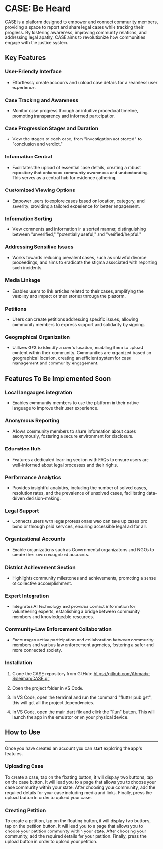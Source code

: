 # CASE: Be Heard

CASE is a platform designed to empower and connect community members, providing a space to report and share legal cases while tracking their progress. By fostering awareness, improving community relations, and addressing legal apathy, CASE aims to revolutionize how communities engage with the justice system.

## Key Features

### User-Friendly Interface
- Effortlessly create accounts and upload case details for a seamless user experience.

### Case Tracking and Awareness
- Monitor case progress through an intuitive procedural timeline, promoting transparency and informed participation.

### Case Progression Stages and Duration
- View the stages of each case, from "investigation not started" to "conclusion and verdict."

### Information Central
- Facilitates the upload of essential case details, creating a robust repository that enhances community awareness and understanding. This serves as a central hub for evidence gathering.

### Customized Viewing Options
- Empower users to explore cases based on location, category, and severity, providing a tailored experience for better engagement.

### Information Sorting
- View comments and information in a sorted manner, distinguishing between "unverified," "potentially useful," and "verified/helpful."

### Addressing Sensitive Issues
- Works towards reducing prevalent cases, such as unlawful divorce proceedings, and aims to eradicate the stigma associated with reporting such incidents.

### Media Linkage
- Enables users to link articles related to their cases, amplifying the visibility and impact of their stories through the platform.

### Petitions
- Users can create petitions addressing specific issues, allowing community members to express support and solidarity by signing.

### Geographical Organization
- Utilizes GPS to identify a user's location, enabling them to upload content within their community. Communities are organized based on geographical location, creating an efficient system for case management and community engagement.

## Features To Be Implemented Soon

### Local langauges integration
- Enables community members to use the platform in their native language to improve their user experience.

### Anonymous Reporting
- Allows community members to share information about cases anonymously, fostering a secure environment for disclosure.

### Education Hub
- Features a dedicated learning section with FAQs to ensure users are well-informed about legal processes and their rights.

### Performance Analytics
- Provides insightful analytics, including the number of solved cases, resolution rates, and the prevalence of unsolved cases, facilitating data-driven decision-making.

### Legal Support
- Connects users with legal professionals who can take up cases pro bono or through paid services, ensuring accessible legal aid for all.

### Organizational Accounts
- Enable organizations such as Governmental organizatons and NGOs to create their own recognized accounts.

### District Achievement Section
- Highlights community milestones and achievements, promoting a sense of collective accomplishment.

### Expert Integration
- Integrates AI technology and provides contact information for volunteering experts, establishing a bridge between community members and knowledgeable resources.

### Community-Law Enforcement Collaboration
- Encourages active participation and collaboration between community members and various law enforcement agencies, fostering a safer and more connected society.

### Installation

1. Clone the CASE repository from GitHub: https://github.com/Ahmadu-Suleiman/CASE.git

2. Open the project folder in VS Code.

3. In VS Code, open the terminal and run the command "flutter pub get", this will get all the project dependencies.

4. In VS Code, open the main.dart file and click the "Run" button. This will launch the app in the emulator or on your physical device.

## How to Use

<hr>

Once you have created an account you can start exploring the app's features.

### Uploading Case

To create a case, tap on the floating button, it will display two buttons, tap on the case button. It will lead you to a page that allows you to choose your case community within your state. After choosing your community, add the required details for your case including media and links. Finally, press the upload button in order to upload your case.

### Creating Petition

To create a petition, tap on the floating button, it will display two buttons, tap on the petition button. It will lead you to a page that allows you to choose your petition community within your state. After choosing your community, add the required details for your petition. Finally, press the upload button in order to upload your petition.
